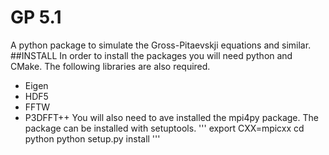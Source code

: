 # GP 5.1
A python package to simulate the Gross-Pitaevskji equations and similar.
##INSTALL
In order to install the packages you will need python and CMake. The following libraries are also required.
- Eigen
- HDF5
- FFTW
- P3DFFT++
You will also need to ave installed the mpi4py package.
The package can be installed with setuptools. 
'''
export CXX=mpicxx
cd python
python setup.py install
'''

